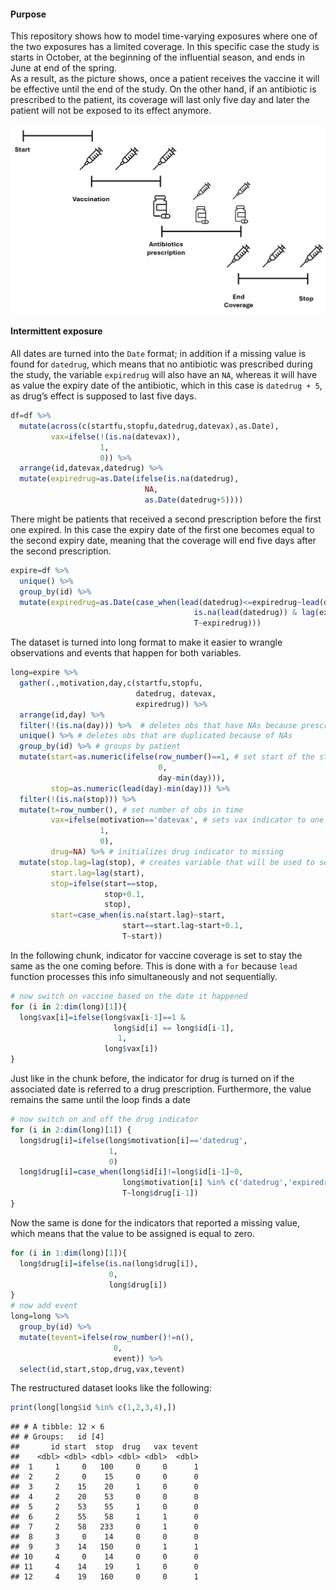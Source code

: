 #### Purpose

  
This repository shows how to model time-varying exposures where one of
the two exposures has a limited coverage. In this specific case the
study is starts in October, at the beginning of the influential season,
and ends in June at end of the spring.  
As a result, as the picture shows, once a patient receives the vaccine
it will be effective until the end of the study. On the other hand, if
an antibiotic is prescribed to the patient, its coverage will last only
five day and later the patient will not be exposed to its effect
anymore.  
  
<img src="tve.png" width="1061" height="35%" style="display: block; margin: auto;" />

#### Intermittent exposure

  
All dates are turned into the `Date` format; in addition if a missing
value is found for `datedrug`, which means that no antibiotic was
prescribed during the study, the variable `expiredrug` will also have an
`NA`, whereas it will have as value the expiry date of the antibiotic,
which in this case is `datedrug + 5`, as drug’s effect is supposed to
last five days.  

``` r
df=df %>% 
  mutate(across(c(startfu,stopfu,datedrug,datevax),as.Date),
         vax=ifelse(!(is.na(datevax)),
                    1,
                    0)) %>% 
  arrange(id,datevax,datedrug) %>% 
  mutate(expiredrug=as.Date(ifelse(is.na(datedrug),
                              NA,
                              as.Date(datedrug+5))))
```

  
There might be patients that received a second prescription before the
first one expired. In this case the expiry date of the first one becomes
equal to the second expiry date, meaning that the coverage will end five
days after the second prescription.  

``` r
expire=df %>% 
  unique() %>% 
  group_by(id) %>% 
  mutate(expiredrug=as.Date(case_when(lead(datedrug)<=expiredrug~lead(datedrug)+5,
                                         is.na(lead(datedrug)) & lag(expiredrug)<=datedrug~datedrug+5,
                                         T~expiredrug)))
```

  
The dataset is turned into long format to make it easier to wrangle
observations and events that happen for both variables.  

``` r
long=expire %>%
  gather(.,motivation,day,c(startfu,stopfu,
                            datedrug, datevax,
                            expiredrug)) %>% 
  arrange(id,day) %>% 
  filter(!(is.na(day))) %>%  # deletes obs that have NAs because prescription of drug/vax is missing
  unique() %>% # deletes obs that are duplicated because of NAs 
  group_by(id) %>% # groups by patient
  mutate(start=as.numeric(ifelse(row_number()==1, # set start of the study 
                                 0,
                                 day-min(day))),
         stop=as.numeric(lead(day)-min(day))) %>% 
  filter(!(is.na(stop))) %>% 
  mutate(t=row_number(), # set number of obs in time
         vax=ifelse(motivation=='datevax', # sets vax indicator to one if associated that is due to vax
                    1,
                    0),
         drug=NA) %>% # initializes drug indicator to missing
  mutate(stop.lag=lag(stop), # creates variable that will be used to set start and stop times
         start.lag=lag(start),
         stop=ifelse(start==stop,
                     stop+0.1,
                     stop),
         start=case_when(is.na(start.lag)~start,
                         start==start.lag~start+0.1,
                         T~start))
```

  
In the following chunk, indicator for vaccine coverage is set to stay
the same as the one coming before. This is done with a `for` because
`lead` function processes this info simultaneously and not
sequentially.  

``` r
# now switch on vaccine based on the date it happened
for (i in 2:dim(long)[1]){
  long$vax[i]=ifelse(long$vax[i-1]==1 & 
                       long$id[i] == long$id[i-1],
                        1,
                     long$vax[i])
}
```

  
Just like in the chunk before, the indicator for drug is turned on if
the associated date is referred to a drug prescription. Furthermore, the
value remains the same until the loop finds a date  

``` r
# now switch on and off the drug indicator
for (i in 2:dim(long)[1]) {
  long$drug[i]=ifelse(long$motivation[i]=='datedrug',
                      1,
                      0)
  long$drug[i]=case_when(long$id[i]!=long$id[i-1]~0,
                         long$motivation[i] %in% c('datedrug','expiredrug')~long$drug[i],
                         T~long$drug[i-1])
}
```

  
Now the same is done for the indicators that reported a missing value,
which means that the value to be assigned is equal to zero.  

``` r
for (i in 1:dim(long)[1]){
  long$drug[i]=ifelse(is.na(long$drug[i]),
                      0,
                      long$drug[i])
}
# now add event
long=long %>% 
  group_by(id) %>% 
  mutate(tevent=ifelse(row_number()!=n(),
                       0,
                       event)) %>% 
  select(id,start,stop,drug,vax,tevent)
```

  
The restructured dataset looks like the following:  

``` r
print(long[long$id %in% c(1,2,3,4),])
```

    ## # A tibble: 12 × 6
    ## # Groups:   id [4]
    ##       id start  stop  drug   vax tevent
    ##    <dbl> <dbl> <dbl> <dbl> <dbl>  <dbl>
    ##  1     1     0   100     0     0      1
    ##  2     2     0    15     0     0      0
    ##  3     2    15    20     1     0      0
    ##  4     2    20    53     0     0      0
    ##  5     2    53    55     1     0      0
    ##  6     2    55    58     1     1      0
    ##  7     2    58   233     0     1      0
    ##  8     3     0    14     0     0      0
    ##  9     3    14   150     0     1      1
    ## 10     4     0    14     0     0      0
    ## 11     4    14    19     1     0      0
    ## 12     4    19   160     0     0      1
